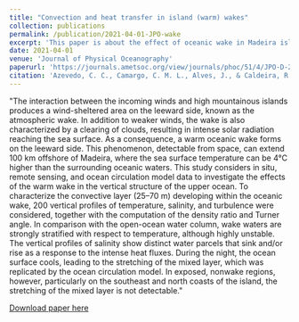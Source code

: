```yaml
---
title: "Convection and heat transfer in island (warm) wakes"
collection: publications
permalink: /publication/2021-04-01-JPO-wake
excerpt: 'This paper is about the effect of oceanic wake in Madeira island (Portugal).'
date: 2021-04-01
venue: 'Journal of Physical Oceanography'
paperurl: 'https://journals.ametsoc.org/view/journals/phoc/51/4/JPO-D-20-0103.1.xml'
citation: 'Azevedo, C. C., Camargo, C. M. L., Alves, J., & Caldeira, R. M. A. (2021). Convection and Heat Transfer in Island (Warm) Wakes, Journal of Physical Oceanography, 51(4), 1187-1203. https://doi.org/10.1175/JPO-D-20-0103.1'
---
```

"The interaction between the incoming winds and high mountainous islands produces a wind-sheltered area on the leeward side, known as the atmospheric wake. In addition to weaker winds, the wake is also characterized by a clearing of clouds, resulting in intense solar radiation reaching the sea surface. As a consequence, a warm oceanic wake forms on the leeward side. This phenomenon, detectable from space, can extend 100 km offshore of Madeira, where the sea surface temperature can be 4°C higher than the surrounding oceanic waters. This study considers in situ, remote sensing, and ocean circulation model data to investigate the effects of the warm wake in the vertical structure of the upper ocean. To characterize the convective layer (25–70 m) developing within the oceanic wake, 200 vertical profiles of temperature, salinity, and turbulence were considered, together with the computation of the density ratio and Turner angle. In comparison with the open-ocean water column, wake waters are strongly stratified with respect to temperature, although highly unstable. The vertical profiles of salinity show distinct water parcels that sink and/or rise as a response to the intense heat fluxes. During the night, the ocean surface cools, leading to the stretching of the mixed layer, which was replicated by the ocean circulation model. In exposed, nonwake regions, however, particularly on the southeast and north coasts of the island, the stretching of the mixed layer is not detectable."

[Download paper here](https://journals.ametsoc.org/view/journals/phoc/51/4/JPO-D-20-0103.1.xml)
